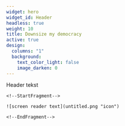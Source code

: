 ```yaml
---
widget: hero
widget_id: Header
headless: true
weight: 10
title: Downsize my democracy
active: true
design:
  columns: "1"
  background:
    text_color_light: false
    image_darken: 0
---
```

Header tekst

`<!--StartFragment-->`

`![screen reader text](untitled.png "icon")`

`<!--EndFragment-->`